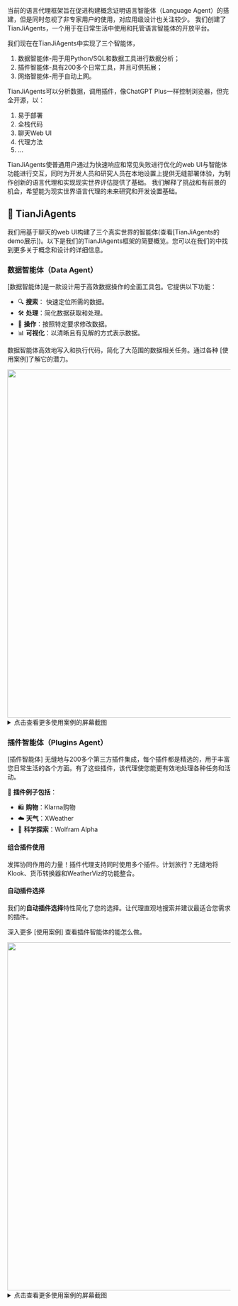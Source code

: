
当前的语言代理框架旨在促进构建概念证明语言智能体（Language Agent）的搭建，但是同时忽视了非专家用户的使用，对应用级设计也关注较少。
我们创建了TianJiAgents，一个用于在日常生活中使用和托管语言智能体的开放平台。

我们现在在TianJiAgents中实现了三个智能体，
1. 数据智能体-用于用Python/SQL和数据工具进行数据分析；
2. 插件智能体-具有200多个日常工具，并且可供拓展；
3. 网络智能体-用于自动上网。

TianJiAgents可以分析数据，调用插件，像ChatGPT Plus一样控制浏览器，但完全开源，以：
1. 易于部署
2. 全栈代码
3. 聊天Web UI
4. 代理方法
5. …
   
TianJiAgents使普通用户通过为快速响应和常见失败进行优化的web UI与智能体功能进行交互，同时为开发人员和研究人员在本地设置上提供无缝部署体验，为制作创新的语言代理和实现现实世界评估提供了基础。
我们解释了挑战和有前景的机会，希望能为现实世界语言代理的未来研究和开发设置基础。


## 🥑 TianJiAgents

我们用基于聊天的web UI构建了三个真实世界的智能体(查看[TianJiAgents的demo展示])。以下是我们的TianJiAgents框架的简要概览。您可以在我们的中找到更多关于概念和设计的详细信息。

### 数据智能体（Data Agent）

[数据智能体]是一款设计用于高效数据操作的全面工具包。它提供以下功能：

- 🔍 **搜索**： 快速定位所需的数据。
- 🛠️ **处理**：简化数据获取和处理。
- 🔄 **操作**：按照特定要求修改数据。
- 📊 **可视化**：以清晰且有见解的方式表示数据。

数据智能体高效地写入和执行代码，简化了大范围的数据相关任务。通过各种 [使用案例]了解它的潜力。

<div align="center">
    <img src="pics/data_agent.png" width="784"/>
</div>

<details>
  <summary>点击查看更多使用案例的屏幕截图</summary>
<div align="center">
    <img src="pics/data_agent_demo.png" width="784"/>
</div>

</details>

### 插件智能体（Plugins Agent）

[插件智能体] 无缝地与200多个第三方插件集成，每个插件都是精选的，用于丰富您日常生活的各个方面。有了这些插件，该代理使您能更有效地处理各种任务和活动。

🔌 **插件例子包括**：

- 🛍️ **购物**：Klarna购物
- ☁️ **天气**：XWeather
- 🔬 **科学探索**：Wolfram Alpha

#### 组合插件使用

发挥协同作用的力量！插件代理支持同时使用多个插件。计划旅行？无缝地将Klook、货币转换器和WeatherViz的功能整合。

#### 自动插件选择

我们的**自动插件选择**特性简化了您的选择。让代理直观地搜索并建议最适合您需求的插件。

深入更多 [使用案例] 查看插件智能体的能怎么做。

<div align="center">
  <img src="pics/plugins_agent.png" width="784"/>
</div>

<details>
  <summary>点击查看更多使用案例的屏幕截图</summary>
<div align="center">
    <img src="pics/plugins_agent_demo.png" width="784"/>
</div>




## 💻 本地部署

我们已经发布了TianJiAgents平台代码。随时在您的本地主机上进行部署！

以下是TianJiAgents的简要系统设计：
<div align="center">
    <img src="pics/system_design.png"/>
</div>

### 源码部署
请查看下面的文件和README文件来设置和启动localhost：

1. [**Backend**](backend/README.md): 我们的三个代理的 Flask 后端。
2. [**Frontend**](frontend/README.md): 前端 UI 和 WeBot Chrome 扩展程序。

P.S.：我们为了提升代码的可读性，对一些参数进行了重命名。如果你在2023年10月26日之前已经拉取了代码，这里提醒你，如果你想拉取最新的代码，由于部分key name的不同，之前的本地聊天记录将会丢失。

### Docker部署
请按照以下步骤使用docker-compose来部署TianJiAgents平台。

注意： docker仍在开发中，因此可能会有一些功能无法正常工作，响应也可能较慢。如果您有任何问题，请随时提出issue。如果您需要一个更稳定的版本，我们目前建议您从源代码部署。

1. 如果您想要使用kaggle的数据集，您必须修改Dockerfile中的信息为您的正确信息。
```
ENV KAGGLE_USER="" \
    KAGGLE_KEY="" 
```
2. 如果您不是在本地运行，您需要修改frontend/Dockerfile中的后端服务可访问的IP地址
```
ENV NEXT_PUBLIC_BACKEND_ENDPOINT http://x.x.x.x:8000
```
3. 在项目根目录运行docker compose build命令。
4. 如果您使用openai非官方服务，如FastChat，您需要在docker-compose.yml中修改OPENAI_API_BASE；否则您只需在docker-compose.yml中放置您的OPENAI_API_KEY。
5. 完成以上步骤后，您可以运行docker compose up -d以启动所有服务。

**注意**：
1. 如果你想要使用GPU，你需要先安装[Nvidia Container Toolkit](https://docs.nvidia.com/datacenter/cloud-native/container-toolkit/latest/install-guide.html),然后去掉[docker-compose.yml](docker-compose.yml#L56-L62)56-62行的注释。
2. 使用Auto plugin 将会从huggingface下载权重文件，在有些地区可能会出现连接超时，请自行解决网络问题。

## 📜 拓展TianJiAgents的教程
### 代码结构
在我们深入探讨如何扩展TianJiAgents之前，首先让我们简要了解一下代码结构以便更好地理解。
TianJiAgents的代码结构如下所示：
```bash
├── backend  # backend code
│   ├── README.md  # backend README for setup
│   ├── api  # RESTful APIs, to be called by the frontend
│   ├── app.py  # main flask app
│   ├── display_streaming.py  # rendering the streaming response
│   ├── kernel_publisher.py  # queue for code execution
│   ├── main.py  # main entry for the backend
│   ├── memory.py  # memory(storage) for the backend
│   ├── schemas.py  # constant definitions
│   ├── setup_script.sh  # one-click setup script for the backend
│   ├── static  # static files, e.g., cache and figs
│   └── utils  # utilities
├── frontend  # frontend code
│   ├── README.md  # frontend README for setup
│   ├── components  # React components
│   ├── hooks  # custom React hooks
│   ├── icons  # icon assets
│   ├── next-env.d.ts  # TypeScript declarations for Next.js environment variables
│   ├── next-i18next.config.js  # configuration settings for internationalization
│   ├── next.config.js  # configuration settings for Next.js
│   ├── package-lock.json  # generated by npm that describes the exact dependency tree
│   ├── package.json  # manifest file that describes the dependencies
│   ├── pages  # Next.js pages
│   ├── postcss.config.js  # configuration settings for PostCSS
│   ├── prettier.config.js  # configuration settings for Prettier
│   ├── public  # static assets
│   ├── styles  # global styles
│   ├── tailwind.config.js  # configuration settings for Tailwind CSS
│   ├── tsconfig.json  # configuration settings for TypeScript
│   ├── types  # type declarations
│   ├── utils  # utilities or helper functions
│   ├── vitest.config.ts  # configuration settings for ViTest
│   └── webot_extension.zip  # Chrome extension for Web Agent
└── real_agents  # language agents
    ├── adapters  # shared components for the three agents to adapt to the backend
    ├── data_agent  # data agent implementation
    ├── plugins_agent  # plugins agent implementation
    └── web_agent  # web agent implementation
```
如所示，`backend/` 和 `frontend/` 是自包含的，并且可以直接部署（参见[这里](#localhost-deployment)）。
这并不意味着它们不能被修改。
相反，您可以按照传统的*客户端-服务器*架构来根据您的需求扩展后端和前端。
对于`real_agents/`，我们设计它为“一个智能体，一个文件夹”的形式，以便于扩展新的代理。
值得注意的是，我们将其命名为“真实代理”，因为这里不仅包括了概念性的语言代理部分，还填补了语言代理和后端之间的空白。
例如，`adapters/` 包含了像流解析（streaming parsing）、数据模型（DataModel）、内存（memory）、回调（callbacks）等共享的适配器组件。
我们推荐感兴趣的读者参考我们的 [论文](https://arxiv.org/abs/2310.10634) 了解概念和实现设计。
我们也感谢 [LangChain](https://github.com/langchain-ai/langchain) ，因为我们基于他们的代码构建真实代理。

### 扩展一个新的智能体
如果您想构建一个新的智能体，超出我们提供的三个智能体，您可以按照以下步骤操作：
- 参考 `real_agents/` 文件夹，查看之前的智能体是如何实现的，并为您的代理创建一个新文件夹。
- 在新文件夹中实现智能体逻辑。在需要时使用 `adapters/` 文件夹下的组件。
- 在 `backend/api/` 文件夹下添加一个 `chat_<new_agent>.py` 文件，以定义新代理的聊天API，该API将由前端调用。
- 在 `backend/schemas.py` 中注册新的常量（如果需要的话）。
- 在 `frontend/types/agent.ts` 中添加一个新的 `OpenAgentID`，并在 `frontend/utils/app/api.ts` 和 `frontend/utils/app/const.ts` 中添加相应的API。
- 在需要时在 `frontend/components/Chat/Chat.tsx` 和 `frontend/components/Chat/ChatMessage.tsx` 中实现代理的UI。
- 运行本地主机脚本并测试您的新智能体。

请注意，如果有新的数据类型，即超出文本、图片、表格和json，您可能需要在 `backend/display_streaming.py` 中实现其解析逻辑，并添加新的数据模型。

### 扩展一个新的LLM
如果LLM已经托管并可以通过API调用，那么将新的LLM作为智能体主干进行扩展会更简单。
只需在 `backend/api/language_model.py` 中注册您的新模型。您可以参考lemur-chat作为模板。

如果LLM还没有被托管，我们有一个教程，教您如何部署一个新的LLM并将其作为API公开[这里]()（LLM托管待办事项）。

### 扩展一个新的工具
如果您想在插件智能体中扩展一个新工具，可以按照以下步骤操作：
- 参考在 `real_agents/plugins_agent/plugins/` 中已经构建的插件，并为您的工具创建一个新文件夹。
- 在新文件夹中实现工具逻辑。请注意，`ai-plugin.json` 和 `openapi.yaml` 对于工具被识别是必要的（可以由LLM生成，跟随其他工具，而不是手动编写）。而 `paths/` 是用于实际的工具API调用。
- 在 `real_agents/plugins_agent/plugins/plugin_names.py` 中注册新工具的名称。